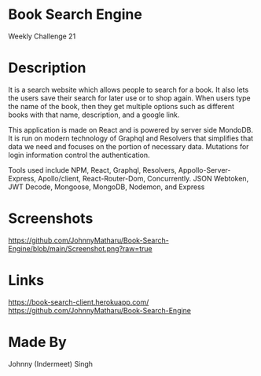 # Book Search Engine
Weekly Challenge 21

# Description
It is a search website which allows people to search for a book. It also lets the users save their search for later use or to shop again. When users type the name of the book, then they get multiple options such as different books with that name, description, and a google link. 

This application is made on React and is powered by server side MondoDB. It is run on modern technology of Graphql and Resolvers that simplifies that data we need and focuses on the portion of necessary data. Mutations for login information control the authentication. 

Tools used include NPM, React, Graphql, Resolvers, Appollo-Server-Express, Apollo/client, React-Router-Dom, Concurrently. JSON Webtoken, JWT Decode, Mongoose, MongoDB, Nodemon, and Express

# Screenshots
https://github.com/JohnnyMatharu/Book-Search-Engine/blob/main/Screenshot.png?raw=true

# Links
https://book-search-client.herokuapp.com/ 
https://github.com/JohnnyMatharu/Book-Search-Engine

# Made By
Johnny (Indermeet) Singh


